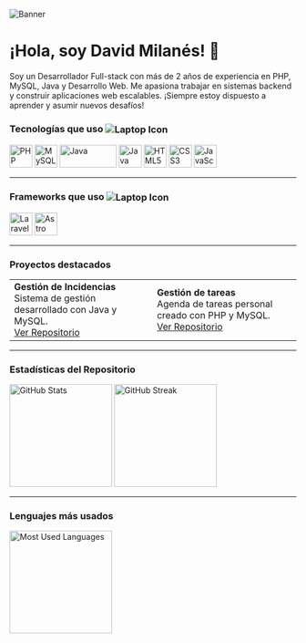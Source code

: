 ![Banner](https://github.com/Milan3s/foto-banner/raw/main/1711561714543.jpg)

# ¡Hola, soy David Milanés! 👋

Soy un Desarrollador Full-stack con más de 2 años de experiencia en PHP, MySQL, Java y Desarrollo Web. Me apasiona trabajar en sistemas backend y construir aplicaciones web escalables. ¡Siempre estoy dispuesto a aprender y asumir nuevos desafíos!

### Tecnologías que uso <img src="https://img.icons8.com/ios-filled/24/ffffff/laptop.png" alt="Laptop Icon" style="vertical-align: middle;">
<p align="left">
  <img src="https://img.shields.io/badge/-PHP-777BB4?style=for-the-badge&logo=php&logoColor=white" alt="PHP" height="40">
  <img src="https://img.shields.io/badge/-MySQL-4479A1?style=for-the-badge&logo=mysql&logoColor=white" alt="MySQL" height="40">
  <img src="https://img.shields.io/badge/-Java-007396?style=for-the-badge&logo=java&logoColor=white" alt="Java" height="40" width="100">
  <img src="https://img.icons8.com/color/48/000000/java-coffee-cup-logo.png" alt="Java Icon" height="40">
  <img src="https://img.shields.io/badge/-HTML5-E34F26?style=for-the-badge&logo=html5&logoColor=white" alt="HTML5" height="40">
  <img src="https://img.shields.io/badge/-CSS3-1572B6?style=for-the-badge&logo=css3&logoColor=white" alt="CSS3" height="40">
  <img src="https://img.shields.io/badge/-JavaScript-F7DF1E?style=for-the-badge&logo=javascript&logoColor=black" alt="JavaScript" height="40">
</p>

---

### Frameworks que uso <img src="https://img.icons8.com/ios-filled/24/ffffff/laptop.png" alt="Laptop Icon" style="vertical-align: middle;">
<p align="left">
  <img src="https://img.shields.io/badge/-Laravel-FF2D20?style=for-the-badge&logo=laravel&logoColor=white" alt="Laravel" height="40">
  <img src="https://img.shields.io/badge/-Astro-0C1222?style=for-the-badge&logo=astro&logoColor=FDFDFE" alt="Astro" height="40">
</p>

---

### Proyectos destacados
<table>
  <tr>
    <td align="left">
      <strong>Gestión de Incidencias</strong><br>
      Sistema de gestión desarrollado con Java y MySQL.<br>
      <a href="https://github.com/username/gestion-de-incidencias">Ver Repositorio</a>
    </td>
    <td align="left">
      <strong>Gestión de tareas</strong><br>
      Agenda de tareas personal creado con PHP y MySQL.<br>
      <a href="https://github.com/username/gestion-de-tareas">Ver Repositorio</a>
    </td>
  </tr>
</table>

---

### Estadísticas del Repositorio
<p align="left">
  <img src="https://github-readme-stats.vercel.app/api?username=milan3s&show_icons=true&theme=radical" alt="GitHub Stats" height="180">
  <img src="https://github-readme-streak-stats.herokuapp.com/?user=milan3s&theme=radical" alt="GitHub Streak" height="180">
</p>

---

### Lenguajes más usados
<p align="left">
  <img src="https://github-readme-stats.vercel.app/api/top-langs/?username=milan3s&layout=compact&theme=radical" alt="Most Used Languages" height="180">
</p>
